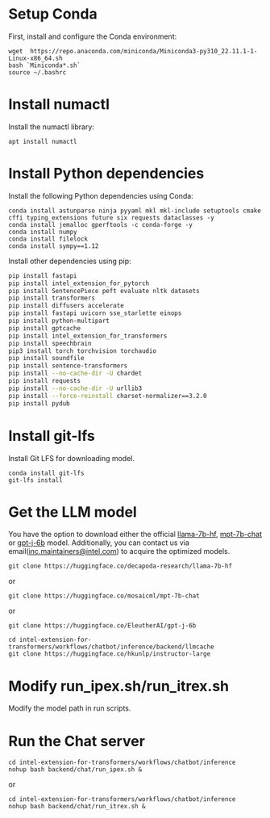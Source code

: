# Setup Conda

First, install and configure the Conda environment:

```shell
wget  https://repo.anaconda.com/miniconda/Miniconda3-py310_22.11.1-1-Linux-x86_64.sh
bash `Miniconda*.sh`
source ~/.bashrc
```

# Install numactl

Install the numactl library:

```shell
apt install numactl
```

# Install Python dependencies

Install the following Python dependencies using Conda:

```shell
conda install astunparse ninja pyyaml mkl mkl-include setuptools cmake cffi typing_extensions future six requests dataclasses -y
conda install jemalloc gperftools -c conda-forge -y
conda install numpy
conda install filelock
conda install sympy==1.12
```

Install other dependencies using pip:

```bash
pip install fastapi
pip install intel_extension_for_pytorch
pip install SentencePiece peft evaluate nltk datasets
pip install transformers
pip install diffusers accelerate
pip install fastapi uvicorn sse_starlette einops
pip install python-multipart
pip install gptcache
pip install intel_extension_for_transformers
pip install speechbrain
pip3 install torch torchvision torchaudio
pip install soundfile
pip install sentence-transformers
pip install --no-cache-dir -U chardet
pip install requests
pip install --no-cache-dir -U urllib3
pip install --force-reinstall charset-normalizer==3.2.0
pip install pydub
```

# Install git-lfs

Install Git LFS for downloading model.

```shell
conda install git-lfs
git-lfs install
```

# Get the LLM model
You have the option to download either the official [llama-7b-hf](https://huggingface.co/decapoda-research/llama-7b-hf), [mpt-7b-chat](https://huggingface.co/mosaicml/mpt-7b-chat) or [gpt-j-6b](https://huggingface.co/EleutherAI/gpt-j-6b) model. Additionally, you can contact us via email(inc.maintainers@intel.com) to acquire the optimized models.

```shell
git clone https://huggingface.co/decapoda-research/llama-7b-hf
```
or

```shell
git clone https://huggingface.co/mosaicml/mpt-7b-chat
```
or

```shell
git clone https://huggingface.co/EleutherAI/gpt-j-6b
```

```shell
cd intel-extension-for-transformers/workflows/chatbot/inference/backend/llmcache
git clone https://huggingface.co/hkunlp/instructor-large
```

# Modify run_ipex.sh/run_itrex.sh
Modify the model path in run scripts.

# Run the Chat server
```shell
cd intel-extension-for-transformers/workflows/chatbot/inference
nohup bash backend/chat/run_ipex.sh &
```

or 

```shell
cd intel-extension-for-transformers/workflows/chatbot/inference
nohup bash backend/chat/run_itrex.sh &
```
